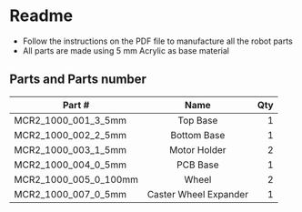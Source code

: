 # Readme

* Follow the instructions on the PDF file to manufacture all the robot parts
* All parts are made using 5 mm Acrylic as base material

## Parts and Parts number


| Part #  |      Name     |  Qty |
|----------|:-------------:|------:|
| MCR2_1000_001_3_5mm |  Top Base | 1 |
| MCR2_1000_002_2_5mm |    Bottom Base   |  1 |
| MCR2_1000_003_1_5mm | Motor Holder |  2 |
| MCR2_1000_004_0_5mm |  PCB Base | 1 |
| MCR2_1000_005_0_100mm |    Wheel   |  2 |
| MCR2_1000_007_0_5mm | Caster Wheel Expander | 1 |
